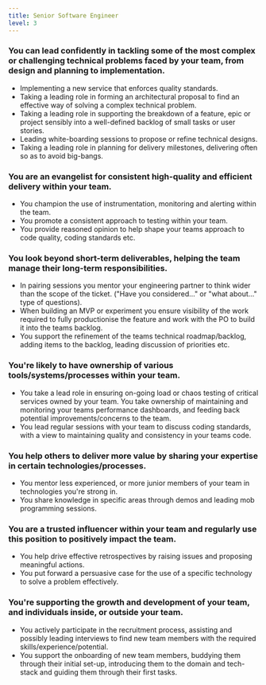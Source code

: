 ```yaml
---
title: Senior Software Engineer
level: 3
---
```


### You can lead confidently in tackling some of the most complex or challenging technical problems faced by your team, from design and planning to implementation.

- Implementing a new service that enforces quality standards.
- Taking a leading role in forming an architectural proposal to find an effective way of solving a complex technical problem.
- Taking a leading role in supporting the breakdown of a feature, epic or project sensibly into a well-defined backlog of small tasks or user stories.
- Leading white-boarding sessions to propose or refine technical designs.
- Taking a leading role in planning for delivery milestones, delivering often so as to avoid big-bangs.

### You are an evangelist for consistent high-quality and efficient delivery within your team.

- You champion the use of instrumentation, monitoring and alerting within the team.
- You promote a consistent approach to testing within your team.
- You provide reasoned opinion to help shape your teams approach to code quality, coding standards etc.

### You look beyond short-term deliverables, helping the team manage their long-term responsibilities.

- In pairing sessions you mentor your engineering partner to think wider than the scope of the ticket. ("Have you considered..." or "what about..." type of questions).
- When building an MVP or experiment you ensure visibility of the work required to fully productionise the feature and work with the PO to build it into the teams backlog.
- You support the refinement of the teams technical roadmap/backlog, adding items to the backlog, leading discussion of priorities etc.

### You're likely to have ownership of various tools/systems/processes within your team.

- You take a lead role in ensuring on-going load or chaos testing of critical services owned by your team.
  You take ownership of maintaining and monitoring your teams performance dashboards, and feeding back potential improvements/concerns to the team.
- You lead regular sessions with your team to discuss coding standards, with a view to maintaining quality and consistency in your teams code.

### You help others to deliver more value by sharing your expertise in certain technologies/processes.

- You mentor less experienced, or more junior members of your team in technologies you're strong in.
- You share knowledge in specific areas through demos and leading mob programming sessions.

### You are a trusted influencer within your team and regularly use this position to positively impact the team.

- You help drive effective retrospectives by raising issues and proposing meaningful actions.
- You put forward a persuasive case for the use of a specific technology to solve a problem effectively.

### You're supporting the growth and development of your team, and individuals inside, or outside your team.

- You actively participate in the recruitment process, assisting and possibly leading interviews to find new team members with the required skills/experience/potential.
- You support the onboarding of new team members, buddying them through their initial set-up, introducing them to the domain and tech-stack and guiding them through their first tasks.
